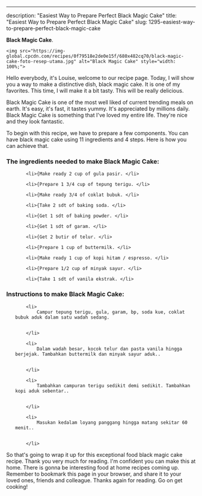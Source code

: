 ---
description: "Easiest Way to Prepare Perfect Black Magic Cake"
title: "Easiest Way to Prepare Perfect Black Magic Cake"
slug: 1295-easiest-way-to-prepare-perfect-black-magic-cake

<p>
	<strong>Black Magic Cake</strong>. 
	
</p>
<p>
	
	<img src="https://img-global.cpcdn.com/recipes/0f79518e2de0e15f/680x482cq70/black-magic-cake-foto-resep-utama.jpg" alt="Black Magic Cake" style="width: 100%;">
	
	
</p>
<p>
	Hello everybody, it's Louise, welcome to our recipe page. Today, I will show you a way to make a distinctive dish, black magic cake. It is one of my favorites. This time, I will make it a bit tasty. This will be really delicious.
</p>
	
<p>
	
</p>
<p>
	Black Magic Cake is one of the most well liked of current trending meals on earth. It's easy, it's fast, it tastes yummy. It's appreciated by millions daily. Black Magic Cake is something that I've loved my entire life. They're nice and they look fantastic.
</p>

<p>
To begin with this recipe, we have to prepare a few components. You can have black magic cake using 11 ingredients and 4 steps. Here is how you can achieve that.
</p>

<h3>The ingredients needed to make Black Magic Cake:</h3>

<ol>
	
		<li>{Make ready 2 cup of gula pasir. </li>
	
		<li>{Prepare 1 3/4 cup of tepung terigu. </li>
	
		<li>{Make ready 3/4 of coklat bubuk. </li>
	
		<li>{Take 2 sdt of baking soda. </li>
	
		<li>{Get 1 sdt of baking powder. </li>
	
		<li>{Get 1 sdt of garam. </li>
	
		<li>{Get 2 butir of telur. </li>
	
		<li>{Prepare 1 cup of buttermilk. </li>
	
		<li>{Make ready 1 cup of kopi hitam / espresso. </li>
	
		<li>{Prepare 1/2 cup of minyak sayur. </li>
	
		<li>{Take 1 sdt of vanila ekstrak. </li>
	
</ol>
<p>
	
</p>

<h3>Instructions to make Black Magic Cake:</h3>

<ol>
	
		<li>
			Campur tepung terigu, gula, garam, bp, soda kue, coklat bubuk aduk dalam satu wadah sedang.
			
			
		</li>
	
		<li>
			Dalam wadah besar, kocok telur dan pasta vanila hingga berjejak. Tambahkan buttermilk dan minyak sayur aduk..
			
			
		</li>
	
		<li>
			Tambahkan campuran terigu sedikit demi sedikit. Tambahkan kopi aduk sebentar..
			
			
		</li>
	
		<li>
			Masukan kedalam loyang panggang hingga matang sekitar 60 menit..
			
			
		</li>
	
</ol>

<p>
	
</p>

<p>
	So that's going to wrap it up for this exceptional food black magic cake recipe. Thank you very much for reading. I'm confident you can make this at home. There is gonna be interesting food at home recipes coming up. Remember to bookmark this page in your browser, and share it to your loved ones, friends and colleague. Thanks again for reading. Go on get cooking!
</p>
